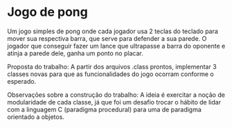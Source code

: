 # Jogo de pong
Um jogo simples de pong onde cada jogador usa 2 teclas do teclado para mover sua respectiva barra, que serve para defender a sua parede.
O jogador que conseguir fazer um lance que ultrapasse a barra do oponente e atinja a parede dele, ganha um ponto no placar. 

Proposta do trabalho: A partir dos arquivos .class prontos, implementar 3 classes novas para que as funcionalidades do jogo ocorram conforme o esperado. 


Observações sobre a construção do trabalho: A ideia é exercitar a noção de modularidade de cada classe, já que foi um desafio trocar o hábito de lidar com a 
linguagem C (paradigma procedural) para uma de paradigma orientado a objetos. 
